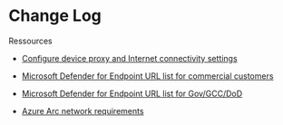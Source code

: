 # Change Log


Ressources

- [Configure device proxy and Internet connectivity settings](https://learn.microsoft.com/en-us/microsoft-365/security/defender-endpoint/configure-proxy-internet?view=o365-worldwide)

-   [Microsoft Defender for Endpoint URL list for commercial customers](https://download.microsoft.com/download/6/b/f/6bfff670-47c3-4e45-b01b-64a2610eaefa/mde-urls-commercial.xlsx)

-   [Microsoft Defender for Endpoint URL list for Gov/GCC/DoD](https://download.microsoft.com/download/6/a/0/6a041da5-c43b-4f17-8167-79dfdc10507f/mde-urls-gov.xlsx)

-   [Azure Arc network requirements](https://learn.microsoft.com/en-us/azure/azure-arc/network-requirements-consolidated?tabs=azure-cloud)
